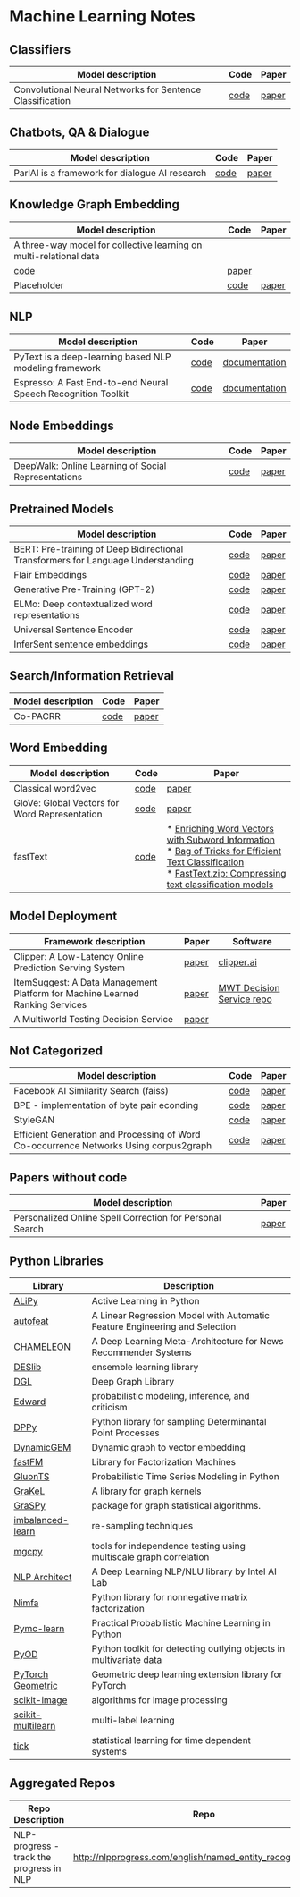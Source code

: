 # Machine Learning Notes


## Classifiers
|Model description|Code|Paper
|---|---|---|
|Convolutional Neural Networks for Sentence Classification|<a href="https://github.com/yoonkim/CNN_sentence">code</a>|<a href="http://arxiv.org/abs/1408.5882">paper</a>|

## Chatbots, QA & Dialogue
|Model description|Code|Paper
|---|---|---|
|ParlAI is a framework for dialogue AI research|<a href="https://github.com/facebookresearch/ParlAI">code</a>|<a href="https://arxiv.org/abs/1705.06476">paper</a>|

## Knowledge Graph Embedding
|Model description|Code|Paper
|---|---|---|
|A three-way model for collective learning on multi-relational data
|<a href="https://github.com/mnick/scikit-tensor">code</a>|<a href="http://www.icml-2011.org/papers/438_icmlpaper.pdf">paper</a>|
|Placeholder|<a href="">code</a>|<a href="">paper</a>|


## NLP
|Model description|Code|Paper
|---|---|---|
|PyText is a deep-learning based NLP modeling framework|<a href="https://github.com/facebookresearch/pytext">code</a>|<a href="https://pytext-pytext.readthedocs-hosted.com/en/latest/">documentation</a>|
|Espresso: A Fast End-to-end Neural Speech Recognition Toolkit|<a href="https://github.com/freewym/espresso">code</a>|<a href="https://arxiv.org/abs/1909.08723v2">documentation</a>|



## Node Embeddings
|Model description|Code|Paper
|---|---|---|
|DeepWalk: Online Learning of Social Representations|<a href="https://github.com/phanein/deepwalk">code</a>|<a href="https://arxiv.org/abs/1403.6652">paper</a>|

## Pretrained Models
|Model description|Code|Paper
|---|---|---|
|BERT: Pre-training of Deep Bidirectional Transformers for Language Understanding|<a href="https://github.com/google-research/bert">code</a>|<a href="https://arxiv.org/abs/1810.04805">paper</a>|
|Flair Embeddings|<a href="https://github.com/zalandoresearch/flair">code</a>|<a href="https://drive.google.com/file/d/17yVpFA7MmXaQFTe-HDpZuqw9fJlmzg56/view?usp=sharing">paper</a>|
|Generative Pre-Training (GPT-2)|<a href="https://github.com/openai/gpt-2">code</a>|<a href="https://d4mucfpksywv.cloudfront.net/better-language-models/language-models.pdf">paper</a>|
|ELMo: Deep contextualized word representations|<a href="https://github.com/allenai/allennlp/blob/master/tutorials/how_to/elmo.md">code</a>|<a href="http://www.aclweb.org/anthology/N18-1202">paper</a>|
|Universal Sentence Encoder|<a href="https://tfhub.dev/google/universal-sentence-encoder/2">code</a>|<a href="https://arxiv.org/abs/1803.11175">paper</a>|
|InferSent sentence embeddings|<a href="https://github.com/facebookresearch/InferSent">code</a>|<a href="https://arxiv.org/abs/1705.02364">paper</a>|

## Search/Information Retrieval
|Model description|Code|Paper
|---|---|---|
|Co-PACRR|<a href="https://github.com/khui/copacrr">code</a>|<a href="https://arxiv.org/pdf/1706.10192.pdf">paper</a>|


## Word Embedding
|Model description|Code|Paper
|---|---|---|
|Classical word2vec|<a href="https://github.com/tmikolov/word2vec">code</a>|<a href="https://arxiv.org/abs/1301.3781">paper</a>|
|GloVe: Global Vectors for Word Representation|<a href="https://github.com/stanfordnlp/GloVe">code</a>|<a href="https://nlp.stanford.edu/pubs/glove.pdf">paper</a>|
|fastText|<a href="https://github.com/facebookresearch/fastText">code</a>|* <a href="https://arxiv.org/abs/1607.04606">Enriching Word Vectors with Subword Information</a><br/>* <a href="https://arxiv.org/abs/1607.01759">Bag of Tricks for Efficient Text Classification</a><br/>* <a href="https://arxiv.org/abs/1612.03651">FastText.zip: Compressing text classification models</a>|

## Model Deployment
|Framework description|Paper|Software|
|---|---|---|
|Clipper: A Low-Latency Online Prediction Serving System|<a href="https://www.usenix.org/system/files/conference/nsdi17/nsdi17-crankshaw.pdf">paper</a>|<a href="http://clipper.ai/about/">clipper.ai</a>|
|ItemSuggest: A Data Management Platform for Machine Learned Ranking Services|<a href="https://ai.google/research/pubs/pub47850.pdf">paper</a>|<a href="https://github.com/Microsoft/mwt-ds">MWT Decision Service repo</a>|
|A Multiworld Testing Decision Service|<a href="https://pdfs.semanticscholar.org/e71f/6ce292c307b95d4845bfcc542b9a08b3baa0.pdf">paper</a>||

## Not Categorized
|Model description|Code|Paper|
|---|---|---|
|Facebook AI Similarity Search (faiss) |<a href="https://github.com/facebookresearch/faiss">code</a>|<a href="https://arxiv.org/abs/1702.08734">paper</a>|
|BPE - implementation of byte pair econding|<a href="https://github.com/rsennrich/subword-nmt">code</a>|<a href="https://arxiv.org/abs/1508.07909">paper</a>|
|StyleGAN|<a href="https://github.com/NVlabs/stylegan">code</a>|<a href="https://arxiv.org/abs/1812.04948">paper</a>|
|Efficient Generation and Processing of Word Co-occurrence Networks Using corpus2graph|<a href="https://github.com/zzcoolj/corpus2graph">code</a>|<a href="https://aclweb.org/anthology/W18-1702">paper</a>|
## Papers without code
|Model description|Paper|
|---|---|
|Personalized Online Spell Correction for Personal Search|<a href="https://ai.google/research/pubs/pub47869.pdf">paper</a>|


## Python Libraries
|Library|Description|
|---|---|
|<a href="https://github.com/NUAA-AL/ALiPy">ALiPy</a>|Active Learning in Python|
|<a href="https://github.com/cod3licious/autofeat">autofeat</a>|A Linear Regression Model with Automatic Feature Engineering and Selection|
|<a href="https://github.com/gabrielspmoreira/chameleon_recsys">CHAMELEON</a>|A Deep Learning Meta-Architecture for News Recommender Systems|
|<a href="https://github.com/Menelau/DESlib">DESlib</a>|ensemble learning library|
|<a href="https://www.dgl.ai/">DGL</a>|Deep Graph Library|
|<a href="http://edwardlib.org/">Edward </a>|probabilistic modeling, inference, and criticism|
|<a href="https://github.com/guilgautier/DPPy">DPPy</a>|Python library for sampling Determinantal Point Processes|
|<a href="https://github.com/palash1992/DynamicGEM">DynamicGEM</a>|Dynamic graph to vector embedding|
|<a href="https://github.com/ibayer/fastFM">fastFM</a>|Library for Factorization Machines|
|<a href="https://github.com/awslabs/gluon-ts">GluonTS </a>| Probabilistic Time Series Modeling in Python |
|<a href="https://github.com/ysig/GraKeL">GraKeL</a>|A library for graph kernels|
|<a href="https://github.com/neurodata/graspy">GraSPy</a>|package for graph statistical algorithms.|
|<a href="https://github.com/scikit-learn-contrib/imbalanced-learn">imbalanced-learn</a>|re-sampling techniques|
|<a href="https://github.com/neurodata/mgcpy">mgcpy</a>|tools for independence testing using multiscale graph correlation|
|<a href="http://nlp_architect.nervanasys.com/">NLP Architect|A Deep Learning NLP/NLU library by Intel AI Lab|
|<a href="http://nimfa.biolab.si/">Nimfa</a>|Python library for nonnegative matrix factorization|
|<a href="https://github.com/pymc-learn/pymc-learn">Pymc-learn</a>|Practical Probabilistic Machine Learning in Python|
|<a href="https://github.com/yzhao062/pyod">PyOD</a>|Python toolkit for detecting outlying objects in multivariate data|
|<a href="https://github.com/rusty1s/pytorch_geometric">PyTorch Geometric</a>|Geometric deep learning extension library for PyTorch|
|<a href="https://scikit-image.org/">scikit-image</a>|algorithms for image processing|
|<a href="https://github.com/scikit-multilearn/scikit-multilearn">scikit-multilearn</a>|multi-label learning |
|<a href="https://x-datainitiative.github.io/tick/">tick</a>|statistical learning for time dependent systems|

## Aggregated Repos
|Repo Description|Repo|
|---|---|
|NLP-progress - track the progress in NLP|http://nlpprogress.com/english/named_entity_recognition.html|


<!--


|<a href="">paper</a>|TBD|
|Placeholder|<a href="">code</a>|<a href="">paper</a>|
|Placeholder|<a href="">paper</a>|
|<a href="">paper</a>|TBD|
-->
